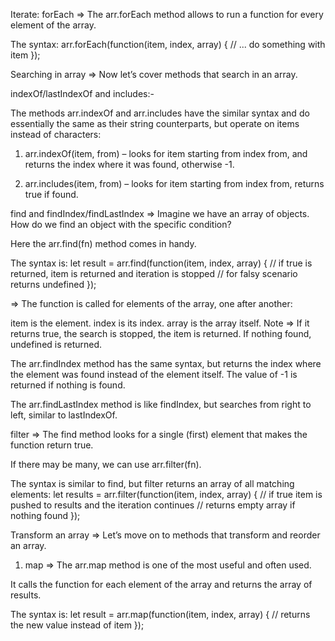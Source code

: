Iterate: forEach =>
The arr.forEach method allows to run a function for every element of the array.

The syntax:
arr.forEach(function(item, index, array) {
  // ... do something with item
});


Searching in array =>
Now let’s cover methods that search in an array.

indexOf/lastIndexOf and includes:-

The methods arr.indexOf and arr.includes have the similar syntax and do essentially the same as their string counterparts, but operate on items instead of characters:

1. arr.indexOf(item, from) – looks for item starting from index from, and returns the index where it was found, otherwise -1.

2. arr.includes(item, from) – looks for item starting from index from, returns true if found.


find and findIndex/findLastIndex =>
Imagine we have an array of objects. How do we find an object with the specific condition?

<!-- find method  -->
Here the arr.find(fn) method comes in handy.

The syntax is:
let result = arr.find(function(item, index, array) {
  // if true is returned, item is returned and iteration is stopped
  // for falsy scenario returns undefined
});

=> The function is called for elements of the array, one after another:

item is the element.
index is its index.
array is the array itself.
Note => If it returns true, the search is stopped, the item is returned. If nothing found, undefined is returned.


<!-- findIndex method -->
The arr.findIndex method has the same syntax, but returns the index where the element was found instead of the element itself. The value of -1 is returned if nothing is found.

<!-- findLastIndex method -->
The arr.findLastIndex method is like findIndex, but searches from right to left, similar to lastIndexOf.


filter => The find method looks for a single (first) element that makes the function return true.

If there may be many, we can use arr.filter(fn).

The syntax is similar to find, but filter returns an array of all matching elements:
let results = arr.filter(function(item, index, array) {
  // if true item is pushed to results and the iteration continues
  // returns empty array if nothing found
});


Transform an array =>
Let’s move on to methods that transform and reorder an array.

1. map =>
The arr.map method is one of the most useful and often used.

It calls the function for each element of the array and returns the array of results.

The syntax is:
let result = arr.map(function(item, index, array) {
  // returns the new value instead of item
});